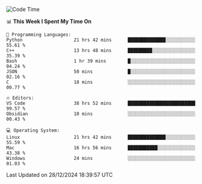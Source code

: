
<!--START_SECTION:waka-->
![Code Time](http://img.shields.io/badge/Code%20Time-2%2C954%20hrs%201%20min-blue)

📊 **This Week I Spent My Time On** 

```text
💬 Programming Languages: 
Python                   21 hrs 42 mins      ██████████████░░░░░░░░░░░   55.61 % 
C++                      13 hrs 48 mins      █████████░░░░░░░░░░░░░░░░   35.39 % 
Bash                     1 hr 39 mins        █░░░░░░░░░░░░░░░░░░░░░░░░   04.24 % 
JSON                     50 mins             █░░░░░░░░░░░░░░░░░░░░░░░░   02.16 % 
C                        18 mins             ░░░░░░░░░░░░░░░░░░░░░░░░░   00.77 % 

🔥 Editors: 
VS Code                  38 hrs 52 mins      █████████████████████████   99.57 % 
Obsidian                 10 mins             ░░░░░░░░░░░░░░░░░░░░░░░░░   00.43 % 

💻 Operating System: 
Linux                    21 hrs 42 mins      ██████████████░░░░░░░░░░░   55.59 % 
Mac                      16 hrs 56 mins      ███████████░░░░░░░░░░░░░░   43.38 % 
Windows                  24 mins             ░░░░░░░░░░░░░░░░░░░░░░░░░   01.03 % 
```


 Last Updated on 28/12/2024 18:39:57 UTC
<!--END_SECTION:waka-->

